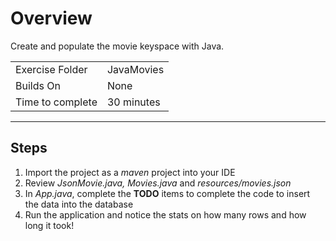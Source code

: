 # Overview
Create and populate the movie keyspace with Java.

| | |
| --------- | --------------------------- |
| Exercise Folder | JavaMovies |
| Builds On | None |
| Time to complete | 30 minutes

---

## Steps
1. Import the project as a *maven* project into your IDE
2. Review *JsonMovie.java, Movies.java* and *resources/movies.json*
3. In *App.java*, complete the **TODO** items to complete the code to insert the data into the database
4. Run the application and notice the stats on how many rows and how long it took!




